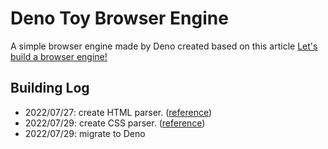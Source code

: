 # Deno Toy Browser Engine

A simple browser engine made by Deno created based on this article
[Let's build a browser engine!](https://limpet.net/mbrubeck/2014/08/08/toy-layout-engine-1.html)

## Building Log

- 2022/07/27: create HTML parser.
  ([reference](https://limpet.net/mbrubeck/2014/08/11/toy-layout-engine-2.html))
- 2022/07/29: create CSS parser.
  ([reference](https://limpet.net/mbrubeck/2014/08/11/toy-layout-engine-3.html))
- 2022/07/29: migrate to Deno

